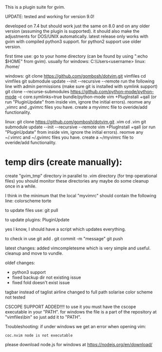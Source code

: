 This is a plugin suite for gvim.

UPDATE: tested and working for version 9.0!

developed on 7.4 but should work just the same on 8.0 and on any older version (assuming the plugin is supported).
it should also make the adjustments for DOS/UNIX automatically.
latest release only works with gvim with compiled python3 support.
for python2 support use older version.

first time use:
go to your home directory (can be found by using ":echo $HOME" from gvim).
usually for windows: C:\Users\<username> linux: /home/<username>

windows:
git clone https://github.com/gombosh/dotvim.git vimfiles
cd vimfiles
git submodule update --init --recursive --remote
run the following line with admin permissions (make sure git is installed with symlink support)
git clone --recurse-submodules https://github.com/python-mode/python-mode -c core.symlinks=true bundle/python-mode
vim +PlugInstall +qall (or run "PluginUpdate" from inside vim, ignore the initial errors).
reomve any _vimrc and _gvimrc files you have.
create a myvimrc file to overide/add functionality.

linux:
git clone https://github.com/gombosh/dotvim.git .vim
cd .vim
git submodule update --init --recursive --remote
vim +PlugInstall +qall (or run "PluginUpdate" from inside vim, ignore the initial errors).
reomve any ~/.vimrc and ~/.gvimrc files you have.
create a ~/myvimrc file to overide/add functionality.

# temp dirs (create manually):
create "gvim_tmp" directory in parallel to .vim directory (for tmp operational files)
you should monitor these directories any maybe do some cleanup once in a while.

I think in the minimum that the local "myvimrc" should contain the following line:
colorscheme torte

to update files use:
git pull

to update plugins:
PluginUpdate

yes I know, I should have a script which updates everything.

to check in use 
git add .
git commit -m "message"
git push

latest changes:
added vimcompletesme which is very simple and useful.
cleanup and move to vundle.

oldef changes:
- python3 support
- fixed backup dir not existing issue
- fixed fold doesn't exist issue

tagbar instead of taglist
airline changed to full path
solarise color scheme not tested

CSCOPE SUPPORT ADDED!!!!
to use it you must have the cscope executable in your "PATH".
for windows the file is a part of the repository at "vimfiles\bin" so just add it to "PATH".

Troubleshooting:
if under windows we get an error when opening vim:
```
coc.nvim node is not executable
```
please download node.js for windows at https://nodejs.org/en/download/

